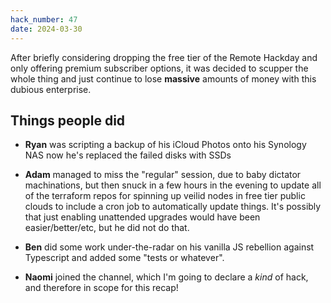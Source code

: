 ```yaml
---
hack_number: 47
date: 2024-03-30
---
```


After briefly considering dropping the free tier of the Remote Hackday and only offering premium subscriber options, it was decided to scupper the whole thing and just continue to lose **massive** amounts of money with this dubious enterprise.

## Things people did

- **Ryan** was scripting a backup of his iCloud Photos onto his Synology NAS now he's replaced the failed disks with SSDs

- **Adam** managed to miss the "regular" session, due to baby dictator machinations, but then snuck in a few hours in the evening to update all of the terraform repos for spinning up veilid nodes in free tier public clouds to include a cron job to automatically update things. It's possibly that just enabling unattended upgrades would have been easier/better/etc, but he did not do that.

- **Ben** did some work under-the-radar on his vanilla JS rebellion against Typescript and added some "tests or whatever".

- **Naomi** joined the channel, which I'm going to declare a _kind_ of hack, and therefore in scope for this recap!
